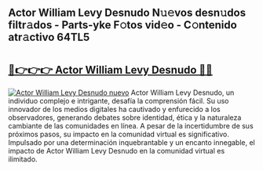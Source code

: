 ## Actor William Levy Desnudo N𝚞𝚎vos desn𝚞dos filtr𝚊dos - Parts-yke F𝚘tos vid𝚎o - C𝚘ntenido atr𝚊ctivo 64TL5

# <h2><a href="http://mb2udh.tromn.icu/?c=Actor+William+Levy+Desnudo">🔗👉👉👉 Actor William Levy Desnudo 🔗🔗</a></h2>

[![Actor William Levy Desnudo nuevo](https://i.imgur.com/pEAQMta.gif)](http://mb2udh.tromn.icu/?c=Actor+William+Levy+Desnudo)
Actor William Levy Desnudo, un individuo complejo e intrigante, desafía la comprensión fácil. Su uso innovador de los medios digitales ha cautivado y enfurecido a los observadores, generando debates sobre identidad, ética y la naturaleza cambiante de las comunidades en línea. A pesar de la incertidumbre de sus próximos pasos, su impacto en la comunidad virtual es significativo. Impulsado por una determinación inquebrantable y un encanto innegable, el impacto de Actor William Levy Desnudo en la comunidad virtual es ilimitado.
